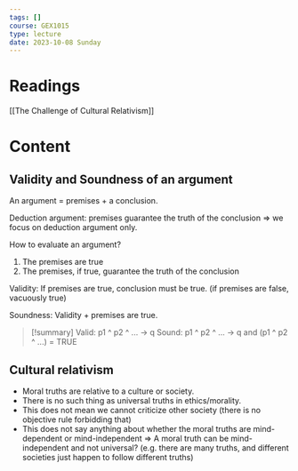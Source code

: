 ```yaml
---
tags: []
course: GEX1015
type: lecture
date: 2023-10-08 Sunday
---
```


# Readings

[[The Challenge of Cultural Relativism]]

# Content

## Validity and Soundness of an argument

An argument = premises + a conclusion.

Deduction argument: premises guarantee the truth of the conclusion => we focus on deduction argument only.

How to evaluate an argument?
1. The premises are true
2. The premises, if true, guarantee the truth of the conclusion

Validity: If premises are true, conclusion must be true. (if premises are false, vacuously true)

Soundness: Validity + premises are true.

>[!summary]
> Valid: p1 ^ p2 ^ ... -> q
> Sound: p1 ^ p2 ^ ... -> q and (p1 ^ p2 ^ ...) = TRUE

## Cultural relativism
- Moral truths are relative to a culture or society.
- There is no such thing as universal truths in ethics/morality.
- This does not mean we cannot criticize other society (there is no objective rule forbidding that)
- This does not say anything about whether the moral truths are mind-dependent or mind-independent => A moral truth can be mind-independent and not universal? (e.g. there are many truths, and different societies just happen to follow different truths)



